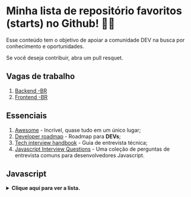 <div>
  <h1>Minha lista de repositório favoritos (starts) no Github! 🐱‍💻</h1>
  <p>Esse conteúdo tem o objetivo de apoiar a comunidade DEV na busca por conhecimento e oportunidades.</p>
  <p>Se você deseja contribuir, abra um pull resquet.</p>
  <h2>Vagas de trabalho</h2>
  <ol>
    <li><a href="https://github.com/backend-br/vagas">Backend -BR</a></li>
    <li><a href="https://github.com/frontendbr/vagas">Frontend -BR</a></li>
  </ol>
  <h2>Essenciais</h2>
  <ol>
    <li><a href="https://github.com/sindresorhus/awesome">Awesome</a> - Incrível, quase tudo em um único lugar;</li>
    <li><a href="https://github.com/kamranahmedse/developer-roadmap">Developer roadmap</a> - Roadmap para
      <strong>DEVs</strong>;</li>
    <li><a href="https://github.com/yangshun/tech-interview-handbook">Tech interview handbook</a> - Guia de entrevista
      técnica;</li>
    <li><a href="https://github.com/sudheerj/Javascript-interview-questions">Javascript Interview Questions</a> - Uma
      coleção de perguntas de entrevista comuns para desenvolvedores Javascript.</li>
  </ol>
  <h2>Javascript</h2>
  <details>
    <summary><strong>Clique aqui para ver a lista.</strong></summary>
    <ol>
      <li><a href="https://github.com/wesbos/Javascript30">Javascript30</a> - Um curso gratuito de 30 dias que ensina
        como construir projetos práticos com Javascript;</li>
      <li><a href="https://github.com/metagrover/ES6-for-humans">ES6 for Humans</a> - Um guia simples e fácil de
        entender para as novas funcionalidades do ECMAScript 5 (ES6);</li>
      <li><a href="https://github.com/mbeaudru/modern-js-cheatsheet">Modern JS Cheatsheet</a> - Um guia rápido de
        referência para as novas funcionalidades do Javascript;</li>
      <li><a href="https://github.com/trekhleb/Javascript-algorithms">Javascript Algorithms</a> - Um conjunto de
        algoritmos e estruturas de dados escritos em Javascript;</li>
      <li><a href="https://github.com/TheAlgorithms/Javascript">The Algorithms - Javascript</a> - Uma coleção de
        algoritmos e estruturas de dados populares implementados em Javascript;</li>
      <li><a href="https://github.com/benoitvallon/computer-science-in-Javascript">Computer Science in Javascript</a> -
        Um repositório que ensina os fundamentos da ciência da computação usando Javascript;</li>
      <li><a href="https://github.com/leonardomso/33-js-concepts">33 JS Concepts</a> - Uma lista de conceitos avançados
        em Javascript que todos os desenvolvedores devem conhecer;</li>
      <li><a href="https://github.com/getify/Functional-Light-JS">Functional Light JS</a> - Um livro gratuito que ensina
        programação funcionalem Javascript de forma leve e acessível;</li>
      <li><a href="https://github.com/MostlyAdequate/mostly-adequate-guide">Mostly Adequate Guide</a> - Um livro
        gratuito que ensina programação funcional com Javascript de forma divertida e engraçada;</li>
      <li><a href="https://github.com/ryanmcdermott/clean-code-Javascript">Clean Code Javascript</a> - Um conjunto de
        regras e boas práticas para escrever código limpo e legível em Javascript;</li>
      <li><a href="https://github.com/braziljs/js-the-right-way">JS the Right Way</a> - Um guia de boas práticas para
        desenvolvimento Javascript;</li>
      <li><a href="https://github.com/braziljs/eloquente-Javascript">Eloquente Javascript PT-BR</a> - Um livro gratuito
        que ensina Javascript de forma clara e concisa em <strong>PORTUGUÊS</strong>;</li>
      <li><a href="https://github.com/marijnh/Eloquent-Javascript">Eloquent Javascript ENG</a> - Um livro gratuito que
        ensina Javascript de forma clara e concisa;</li>
      <li><a href="https://github.com/getify/You-Dont-Know-JS">You Don't Know JS</a> - Uma série de livros gratuitos que
        ajudam a entender melhor o Javascript e seus conceitos avançados;</li>
      <li><a href="https://github.com/airbnb/Javascript">Airbnb Javascript</a> - Um conjunto de regras e convenções de
        estilo de codificação recomendadas pela Airbnb para Javascript;</li>
      <li><a href="https://github.com/Vishal-raj-1/Awesome-Javascript-Projects">Awesome Javascript Projects</a> - Uma
        coleção de projetos incríveis desenvolvidos com Javascript;</li>
      <li><a href="https://github.com/elsewhencode/project-guidelines">Project Guidelines</a> - Um conjunto de
        diretrizes e boas práticas para organizar e gerenciar projetos de desenvolvimento de software;</li>
      <li><a href="https://github.com/kamranahmedse/design-patterns-for-humans">Design Patterns for Humans</a> - Um guia
        para entender os padrões de projeto de software de forma simples e fácil;</li>
      <li><a href="https://github.com/mateusortiz/webcomponents-the-right-way">Webcomponents the Right Way</a> - Um guia
        para construir componentes web reutilizáveis e escaláveis;</li>
      <li><a href="https://github.com/lukehoban/es6features">ES6 Features</a> - Um guia detalhado das novas
        funcionalidades do ECMAScript 6 (ES6);</li>
      <li><a href="https://github.com/sorrycc/awesome-Javascript">Awesome Javascript</a> - Uma coleção de recursos,
        bibliotecas e frameworks Javascript populares;</li>
      <li><a href="https://github.com/yeungon/In-Javascript-we-trust">In Javascript We Trust</a> - Um guia para aprender
        e entender Javascript;</li>
      <li><a href="https://github.com/betrybe/eslint-config-trybe">Eslint config trybe</a> - Configuração do ESLint com
        as regras da Trybe.
      </ol>
  </details>
</div>
